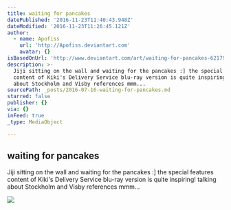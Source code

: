 ```yaml
---
title: waiting for pancakes
datePublished: '2016-11-23T11:40:43.948Z'
dateModified: '2016-11-23T11:26:45.121Z'
author:
  - name: Apofiss
    url: 'http://Apofiss.deviantart.com'
    avatar: {}
isBasedOnUrl: 'http://www.deviantart.com/art/waiting-for-pancakes-621797269'
description: >-
  Jiji sitting on the wall and waiting for the pancakes :] the special features
  content of Kiki's Delivery Service blu-ray version is quite inspiring! talking
  about Stockholm and Visby references mmm...
sourcePath: _posts/2016-07-16-waiting-for-pancakes.md
starred: false
publisher: {}
via: {}
inFeed: true
_type: MediaObject

---
```

<article style=""><h1>waiting for pancakes</h1><p>Jiji sitting on the wall and waiting for the pancakes :] the special features content of Kiki's Delivery Service blu-ray version is quite inspiring! talking about Stockholm and Visby references mmm...</p><img src="http://orig13.deviantart.net/639e/f/2016/197/9/d/9d8004486e2e1351d7136ce6bcd737b1-daa79ud.jpg" /></article>